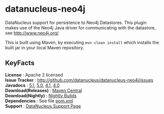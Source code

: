 datanucleus-neo4j
=================

DataNucleus support for persistence to Neo4j Datastores. This plugin makes
use of the Neo4j Java driver for communicating with the datastore, see http://www.neo4j.org/

This is built using Maven, by executing `mvn clean install` which installs the built jar in your local Maven repository.


KeyFacts
--------
__License__ : Apache 2 licensed  
__Issue Tracker__ : http://github.com/datanucleus/datanucleus-neo4j/issues    
__Javadocs__ : [5.1](http://www.datanucleus.org/javadocs/store.neo4j/5.1/), [5.0](http://www.datanucleus.org/javadocs/store.neo4j/5.0/), [4.1](http://www.datanucleus.org/javadocs/store.neo4j/4.1/), [4.0](http://www.datanucleus.org/javadocs/store.neo4j/4.0/)  
__Download(Releases)__ : [Maven Central](https://repo1.maven.org/maven2/org/datanucleus/datanucleus-neo4j)  
__Download(Nightly)__ : [Nightly Builds](http://www.datanucleus.org/downloads/maven2-nightly/org/datanucleus/datanucleus-neo4j)  
__Dependencies__ : See file [pom.xml](pom.xml)  
__Support__ : [DataNucleus Support Page](http://www.datanucleus.org/support.html)  
